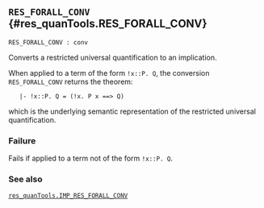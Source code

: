 ## `RES_FORALL_CONV` {#res_quanTools.RES_FORALL_CONV}


```
RES_FORALL_CONV : conv
```



Converts a restricted universal quantification to an implication.


When applied to a term of the form `!x::P. Q`, the conversion
`RES_FORALL_CONV` returns the theorem:
    
       |- !x::P. Q = (!x. P x ==> Q)
    
which is the underlying semantic representation of the restricted
universal quantification.

### Failure

Fails if applied to a term not of the form `!x::P. Q`.

### See also

[`res_quanTools.IMP_RES_FORALL_CONV`](#res_quanTools.IMP_RES_FORALL_CONV)


